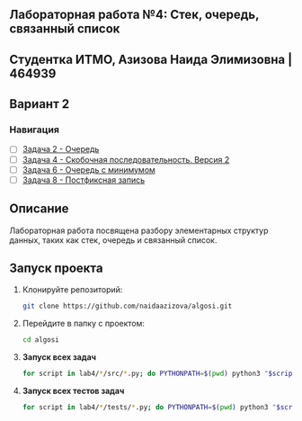 ## Лабораторная работа №4: Стек, очередь, связанный список

## Студентка ИТМО, Азизова Наида Элимизовна | 464939

## Вариант 2

### Навигация
- [ ] [Задача 2 - Очередь ](task2)
- [ ] [Задача 4 - Скобочная последовательность. Версия 2 ](task4)
- [ ] [Задача 6 - Очередь с минимумом ](task6)
- [ ] [Задача 8 - Постфиксная запись ](task8)

## Описание
Лабораторная работа посвящена разбору элементарных структур данных, таких как стек, очередь и связанный список.

## Запуск проекта

1. Клонируйте репозиторий:
   ```bash
   git clone https://github.com/naidaazizova/algosi.git
   ```
2. Перейдите в папку с проектом:
   ```bash
   cd algosi
   ```
3. **Запуск всех задач**

   ```bash
   for script in lab4/*/src/*.py; do PYTHONPATH=$(pwd) python3 "$script"; done
   ```

4. **Запуск всех тестов задач**

   ```bash
   for script in lab4/*/tests/*.py; do PYTHONPATH=$(pwd) python3 "$script"; done
   ```